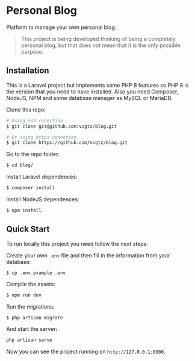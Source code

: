 # Personal Blog
Platform to manage your own personal blog.
> This project is being developed thinking of being a completely personal blog, but that does not mean that it is the only possible purpose.

## Installation
This is a Laravel project but implements some PHP 8 features so PHP 8 is the version that you need to have installed. Also you need Composer, NodeJS, NPM and some database manager as MySQL or MariaDB.

Clone this repo:
```bash
# Using ssh conection
$ git clone git@github.com:vcgtz/blog.git

# Or ssing https conection
$ git clone https://github.com/vcgtz/blog.git
```

Go to the repo folder:
```bash
$ cd blog/
```

Install Laravel dependences:
```bash
$ composer install
```

Install NodeJS dependences:
```bash
$ npm install
```

## Quick Start
To run locally this project you need follow the next steps:

Create your own `.env` file and then fill in the information from your database:
```
$ cp .env.example .env
```

Compile the assets:
```bash
$ npm run dev
```

Run the migrations:
```bash
$ php artisan migrate
```

And start the server:
```bash
php artisan serve
```

Now you can see the project running on `http://127.0.0.1:8000`.